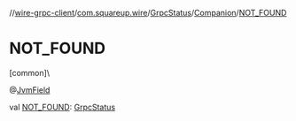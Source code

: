 //[wire-grpc-client](../../../../index.md)/[com.squareup.wire](../../index.md)/[GrpcStatus](../index.md)/[Companion](index.md)/[NOT_FOUND](-n-o-t_-f-o-u-n-d.md)

# NOT_FOUND

[common]\

@[JvmField](https://kotlinlang.org/api/latest/jvm/stdlib/kotlin.jvm/-jvm-field/index.html)

val [NOT_FOUND](-n-o-t_-f-o-u-n-d.md): [GrpcStatus](../index.md)
